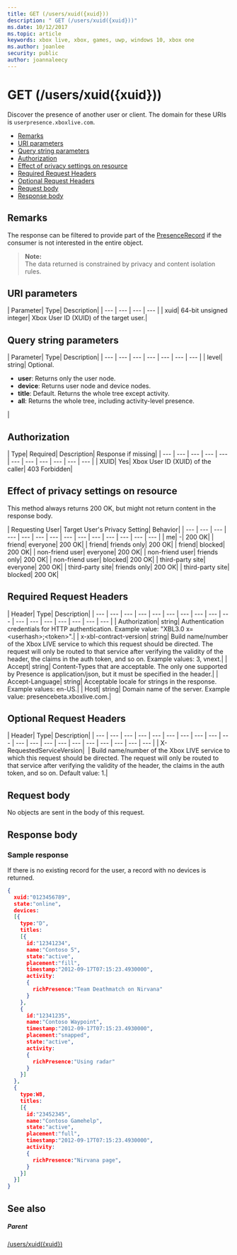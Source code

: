 ```yaml
---
title: GET (/users/xuid({xuid}))
description: " GET (/users/xuid({xuid}))"
ms.date: 10/12/2017
ms.topic: article
keywords: xbox live, xbox, games, uwp, windows 10, xbox one
ms.author: joanlee
security: public
author: joannaleecy
---
```


# GET (/users/xuid({xuid}))
Discover the presence of another user or client.
The domain for these URIs is `userpresence.xboxlive.com`.

  * [Remarks](#ID4EV)
  * [URI parameters](#ID4EDB)
  * [Query string parameters](#ID4EOB)
  * [Authorization](#ID4E4C)
  * [Effect of privacy settings on resource](#ID4EAE)
  * [Required Request Headers](#ID4EVH)
  * [Optional Request Headers](#ID4E1BAC)
  * [Request body](#ID4E1CAC)
  * [Response body](#ID4EFDAC)

<a id="ID4EV"></a>


## Remarks

The response can be filtered to provide part of the [PresenceRecord](../../json/json-presencerecord.md) if the consumer is not interested in the entire object.

> **Note:**   
> The data returned is constrained by privacy and content isolation rules.



<a id="ID4EDB"></a>

 
## URI parameters

| Parameter| Type| Description|
| --- | --- | --- | --- |
| xuid| 64-bit unsigned integer| Xbox User ID (XUID) of the target user.|

<a id="ID4EOB"></a>


## Query string parameters

| Parameter| Type| Description|
| --- | --- | --- | --- | --- | --- | --- |
| level| string| Optional. <ul><li><b>user</b>: Returns only the user node.</li><li><b>device</b>: Returns user node and device nodes.</li><li><b>title</b>: Default. Returns the whole tree except activity.</li><li><b>all</b>: Returns the whole tree, including activity-level presence.</li></ul> |

<a id="ID4E4C"></a>


## Authorization

| Type| Required| Description| Response if missing|
| --- | --- | --- | --- | --- | --- | --- | --- | --- | --- | --- |
| XUID| Yes| Xbox User ID (XUID) of the caller| 403 Forbidden|

<a id="ID4EAE"></a>


## Effect of privacy settings on resource

This method always returns 200 OK, but might not return content in the response body.

| Requesting User| Target User's Privacy Setting| Behavior|
| --- | --- | --- | --- | --- | --- | --- | --- | --- | --- | --- | --- | --- | --- |
| me| -| 200 OK|
| friend| everyone| 200 OK|
| friend| friends only| 200 OK|
| friend| blocked| 200 OK|
| non-friend user| everyone| 200 OK|
| non-friend user| friends only| 200 OK|
| non-friend user| blocked| 200 OK|
| third-party site| everyone| 200 OK|
| third-party site| friends only| 200 OK|
| third-party site| blocked| 200 OK|

<a id="ID4EVH"></a>


## Required Request Headers

| Header| Type| Description|
| --- | --- | --- | --- | --- | --- | --- | --- | --- | --- | --- | --- | --- | --- | --- | --- | --- |
| Authorization| string| Authentication credentials for HTTP authentication. Example value: "XBL3.0 x=&lt;userhash>;&lt;token>".|
| x-xbl-contract-version| string| Build name/number of the Xbox LIVE service to which this request should be directed. The request will only be routed to that service after verifying the validity of the header, the claims in the auth token, and so on. Example values: 3, vnext.|
| Accept| string| Content-Types that are acceptable. The only one supported by Presence is application/json, but it must be specified in the header.|
| Accept-Language| string| Acceptable locale for strings in the response. Example values: en-US.|
| Host| string| Domain name of the server. Example value: presencebeta.xboxlive.com.|

<a id="ID4E1BAC"></a>


## Optional Request Headers

| Header| Type| Description|
| --- | --- | --- | --- | --- | --- | --- | --- | --- | --- | --- | --- | --- | --- | --- | --- | --- | --- | --- | --- |
| X-RequestedServiceVersion|  | Build name/number of the Xbox LIVE service to which this request should be directed. The request will only be routed to that service after verifying the validity of the header, the claims in the auth token, and so on. Default value: 1.|

<a id="ID4E1CAC"></a>


## Request body

No objects are sent in the body of this request.

<a id="ID4EFDAC"></a>


## Response body

<a id="ID4ELDAC"></a>


### Sample response

If there is no existing record for the user, a record with no devices is returned.


```json
{
  xuid:"0123456789",
  state:"online",
  devices:
  [{
    type:"D",
    titles:
    [{
      id:"12341234",
      name:"Contoso 5",
      state:"active",
      placement:"fill",
      timestamp:"2012-09-17T07:15:23.4930000",
      activity:
      {
        richPresence:"Team Deathmatch on Nirvana"
      }
    },
    {
      id:"12341235",
      name:"Contoso Waypoint",
      timestamp:"2012-09-17T07:15:23.4930000",
      placement:"snapped",
      state:"active",
      activity:
      {
        richPresence:"Using radar"
      }
    }]
  },
  {
    type:W8,
    titles:
    [{
      id:"23452345",
      name:"Contoso Gamehelp",
      state:"active",
      placement:"full",
      timestamp:"2012-09-17T07:15:23.4930000",
      activity:
      {
        richPresence:"Nirvana page",
      }
    }]
  }]
}

```


<a id="ID4EXDAC"></a>


## See also

<a id="ID4EZDAC"></a>


##### Parent

[/users/xuid({xuid})](uri-usersxuid.md)